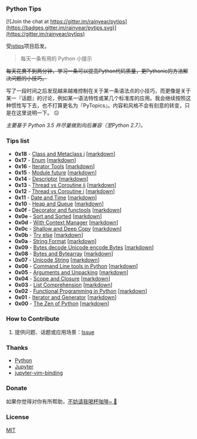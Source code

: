 ### Python Tips
[![Join the chat at https://gitter.im/rainyear/pytips](https://badges.gitter.im/rainyear/pytips.svg)](https://gitter.im/rainyear/pytips)

受[jstips](https://github.com/loverajoel/jstips)项目启发。

> 每天一条有用的 Python 小提示

~~每天花费不到两分钟，学习一条可以提高Python代码质量，更Pythonic的方法解决问题的小技巧。~~

写了一段时间之后发现越来越难控制在关于某一条语法点的小技巧，而更像是关于某一『话题』的讨论，例如某一语法特性或某几个标准库的应用。我会继续按照这种惯性写下去，也不打算更名为『PyTopics』。内容和风格不会有刻意的转变，只是在这里说明一下。 :neutral_face:


*主要基于 Python 3.5 并尽量做到向后兼容（至Python 2.7）。*

### Tips list

- **0x18** - [Class and Metaclass i](https://github.com/rainyear/pytips/blob/master/Tips/2016-05-01-Class-and-Metaclass-i.ipynb) [[markdown](https://github.com/rainyear/pytips/blob/master/Markdowns/2016-05-01-Class-and-Metaclass-i.md)]
- **0x17** - [Enum](https://github.com/rainyear/pytips/blob/master/Tips/2016-04-30-Enum.ipynb) [[markdown](https://github.com/rainyear/pytips/blob/master/Markdowns/2016-04-30-Enum.md)]
- **0x16** - [Iterator Tools](https://github.com/rainyear/pytips/blob/master/Tips/2016-04-13-Iterator-Tools.ipynb) [[markdown](https://github.com/rainyear/pytips/blob/master/Markdowns/2016-04-13-Iterator-Tools.md)]
- **0x15** - [Module future](https://github.com/rainyear/pytips/blob/master/Tips/2016-04-12-Module-future.ipynb) [[markdown](https://github.com/rainyear/pytips/blob/master/Markdowns/2016-04-12-Module-future.md)]
- **0x14** - [Descriptor](https://github.com/rainyear/pytips/blob/master/Tips/2016-04-08-Descriptor.ipynb) [[markdown](https://github.com/rainyear/pytips/blob/master/Markdowns/2016-04-08-Descriptor.md)]
- **0x13** - [Thread vs Coroutine ii](https://github.com/rainyear/pytips/blob/master/Tips/2016-04-07-Thread-vs-Coroutine-ii.ipynb) [[markdown](https://github.com/rainyear/pytips/blob/master/Markdowns/2016-04-07-Thread-vs-Coroutine-ii.md)]
- **0x12** - [Thread vs Coroutine i](https://github.com/rainyear/pytips/blob/master/Tips/2016-04-07-Thread-vs-Coroutine-i.ipynb) [[markdown](https://github.com/rainyear/pytips/blob/master/Markdowns/2016-04-07-Thread-vs-Coroutine-i.md)]
- **0x11** - [Date and Time](https://github.com/rainyear/pytips/blob/master/Tips/2016-03-30-Date-and-Time.ipynb) [[markdown](https://github.com/rainyear/pytips/blob/master/Markdowns/2016-03-30-Date-and-Time.md)]
- **0x10** - [Heap and Queue](https://github.com/rainyear/pytips/blob/master/Tips/2016-03-28-Heap-and-Queue.ipynb) [[markdown](https://github.com/rainyear/pytips/blob/master/Markdowns/2016-03-28-Heap-and-Queue.md)]
- **0x0f** - [Decorator and functools](https://github.com/rainyear/pytips/blob/master/Tips/2016-03-25-Decorator-and-functools.ipynb) [[markdown](https://github.com/rainyear/pytips/blob/master/Markdowns/2016-03-25-Decorator-and-functools.md)]
- **0x0e** - [Sort and Sorted](https://github.com/rainyear/pytips/blob/master/Tips/2016-03-24-Sort-and-Sorted.ipynb) [[markdown](https://github.com/rainyear/pytips/blob/master/Markdowns/2016-03-24-Sort-and-Sorted.md)]
- **0x0d** - [With Context Manager](https://github.com/rainyear/pytips/blob/master/Tips/2016-03-23-With-Context-Manager.ipynb) [[markdown](https://github.com/rainyear/pytips/blob/master/Markdowns/2016-03-23-With-Context-Manager.md)]
- **0x0c** - [Shallow and Deep Copy](https://github.com/rainyear/pytips/blob/master/Tips/2016-03-22-Shallow-and-Deep-Copy.ipynb) [[markdown](https://github.com/rainyear/pytips/blob/master/Markdowns/2016-03-22-Shallow-and-Deep-Copy.md)]
- **0x0b** - [Try else](https://github.com/rainyear/pytips/blob/master/Tips/2016-03-21-Try-else.ipynb) [[markdown](https://github.com/rainyear/pytips/blob/master/Markdowns/2016-03-21-Try-else.md)]
- **0x0a** - [String Format](https://github.com/rainyear/pytips/blob/master/Tips/2016-03-18-String-Format.ipynb) [[markdown](https://github.com/rainyear/pytips/blob/master/Markdowns/2016-03-18-String-Format.md)]
- **0x09** - [Bytes decode Unicode encode Bytes](https://github.com/rainyear/pytips/blob/master/Tips/2016-03-17-Bytes-decode-Unicode-encode-Bytes.ipynb) [[markdown](https://github.com/rainyear/pytips/blob/master/Markdowns/2016-03-17-Bytes-decode-Unicode-encode-Bytes.md)]
- **0x08** - [Bytes and Bytearray](https://github.com/rainyear/pytips/blob/master/Tips/2016-03-16-Bytes-and-Bytearray.ipynb) [[markdown](https://github.com/rainyear/pytips/blob/master/Markdowns/2016-03-16-Bytes-and-Bytearray.md)]
- **0x07** - [Unicode String](https://github.com/rainyear/pytips/blob/master/Tips/2016-03-15-Unicode-String.ipynb) [[markdown](https://github.com/rainyear/pytips/blob/master/Markdowns/2016-03-15-Unicode-String.md)]
- **0x06** - [Command Line tools in Python](https://github.com/rainyear/pytips/blob/master/Tips/2016-03-14-Command-Line-tools-in-Python.ipynb) [[markdown](https://github.com/rainyear/pytips/blob/master/Markdowns/2016-03-14-Command-Line-tools-in-Python.md)]
- **0x05** - [Arguments and Unpacking](https://github.com/rainyear/pytips/blob/master/Tips/2016-03-11-Arguments-and-Unpacking.ipynb) [[markdown](https://github.com/rainyear/pytips/blob/master/Markdowns/2016-03-11-Arguments-and-Unpacking.md)]
- **0x04** - [Scope and Closure](https://github.com/rainyear/pytips/blob/master/Tips/2016-03-10-Scope-and-Closure.ipynb) [[markdown](https://github.com/rainyear/pytips/blob/master/Markdowns/2016-03-10-Scope-and-Closure.md)]
- **0x03** - [List Comprehension](https://github.com/rainyear/pytips/blob/master/Tips/2016-03-09-List-Comprehension.ipynb) [[markdown](https://github.com/rainyear/pytips/blob/master/Markdowns/2016-03-09-List-Comprehension.md)]
- **0x02** - [Functional Programming in Python](https://github.com/rainyear/pytips/blob/master/Tips/2016-03-08-Functional-Programming-in-Python.ipynb) [[markdown](https://github.com/rainyear/pytips/blob/master/Markdowns/2016-03-08-Functional-Programming-in-Python.md)]
- **0x01** - [Iterator and Generator](https://github.com/rainyear/pytips/blob/master/Tips/2016-03-07-iterator-and-generator.ipynb) [[markdown](https://github.com/rainyear/pytips/blob/master/Markdowns/2016-03-07-iterator-and-generator.md)]
- **0x00** - [The Zen of Python](https://github.com/rainyear/pytips/blob/master/Tips/2016-03-06-The-Zen-of-Python.ipynb) [[markdown](https://github.com/rainyear/pytips/blob/master/Markdowns/2016-03-06-The-Zen-of-Python.md)]

### How to Contribute

1. 提供问题、话题或应用场景：[Issue](https://github.com/rainyear/pytips/issues)

### Thanks

- [Python](http://www.python.org/)
- [Jupyter](https://jupyter.org/)
- [jupyter-vim-binding](https://github.com/lambdalisue/jupyter-vim-binding)

### Donate

如果你觉得对你有所帮助，[不妨请我喝杯咖啡~ :beers:](http://rainy.im/donate/)

### License

[MIT](./LICENSE)
